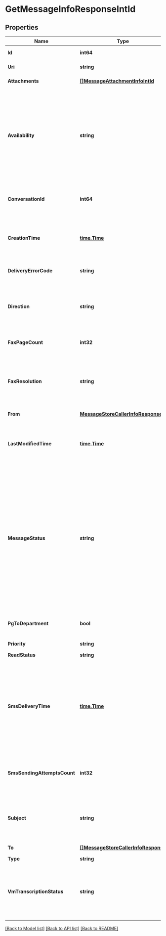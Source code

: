 # GetMessageInfoResponseIntId

## Properties
Name | Type | Description | Notes
------------ | ------------- | ------------- | -------------
**Id** | **int64** | Internal identifier of a message | [optional] 
**Uri** | **string** | Canonical URI of a message | [optional] 
**Attachments** | [**[]MessageAttachmentInfoIntId**](MessageAttachmentInfoIntId.md) | The list of message attachments | [optional] 
**Availability** | **string** | Message availability status. Message in &#39;Deleted&#39; state is still preserved with all its attachments and can be restored. &#39;Purged&#39; means that all attachments are already deleted and the message itself is about to be physically deleted shortly | [optional] 
**ConversationId** | **int64** | SMS and Pager only. Identifier of the conversation the message belongs to | [optional] 
**CreationTime** | [**time.Time**](time.Time.md) | Message creation datetime in ISO 8601 format including timezone, for example 2016-03-10T18:07:52.534Z | [optional] 
**DeliveryErrorCode** | **string** | SMS only. Delivery error code returned by gateway | [optional] 
**Direction** | **string** | Message direction. Note that for some message types not all directions are allowed. For example voicemail messages can be only inbound | [optional] 
**FaxPageCount** | **int32** | Fax only. Page count in fax message | [optional] 
**FaxResolution** | **string** | Fax only. Resolution of fax message. (&#39;High&#39; for black and white image scanned at 200 dpi, &#39;Low&#39; for black and white image scanned at 100 dpi) | [optional] 
**From** | [**MessageStoreCallerInfoResponse**](MessageStoreCallerInfoResponse.md) |  | [optional] 
**LastModifiedTime** | [**time.Time**](time.Time.md) | The datetime when the message was modified on server in ISO 8601 format including timezone, for example 2016-03-10T18:07:52.534Z | [optional] 
**MessageStatus** | **string** | Message status. Different message types may have different allowed status values.For outbound faxes the aggregated message status is returned: If status for at least one recipient is &#39;Queued&#39;, then &#39;Queued&#39; value is returned If status for at least one recipient is &#39;SendingFailed&#39;, then &#39;SendingFailed&#39; value is returned In other cases Sent status is returned | [optional] 
**PgToDepartment** | **bool** | Pager only True if at least one of the message recipients is Department extension | [optional] 
**Priority** | **string** | Message priority | [optional] 
**ReadStatus** | **string** | Message read status | [optional] 
**SmsDeliveryTime** | [**time.Time**](time.Time.md) | SMS only. The datetime when outbound SMS was delivered to recipient&#39;s handset in ISO 8601 format including timezone, for example 2016-03-10T18:07:52.534Z. It is filled only if the carrier sends a delivery receipt to RingCentral | [optional] 
**SmsSendingAttemptsCount** | **int32** | SMS only. Number of attempts made to send an outbound SMS to the gateway (if gateway is temporary unavailable) | [optional] 
**Subject** | **string** | Message subject. For SMS and Pager messages it replicates message text which is also returned as an attachment | [optional] 
**To** | [**[]MessageStoreCallerInfoResponse**](MessageStoreCallerInfoResponse.md) | Recipient information | [optional] 
**Type** | **string** | Message type | [optional] 
**VmTranscriptionStatus** | **string** | Voicemail only. Status of voicemail to text transcription. If VoicemailToText feature is not activated for account, the &#39;NotAvailable&#39; value is returned | [optional] 

[[Back to Model list]](../README.md#documentation-for-models) [[Back to API list]](../README.md#documentation-for-api-endpoints) [[Back to README]](../README.md)


